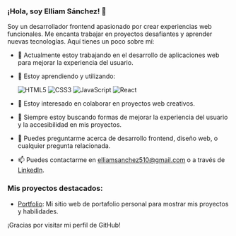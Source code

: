 ### ¡Hola, soy Elliam Sánchez! 👋

Soy un desarrollador frontend apasionado por crear experiencias web  funcionales. Me encanta trabajar en proyectos desafiantes y aprender nuevas tecnologías. Aquí tienes un poco sobre mí:

- 🔭 Actualmente estoy trabajando en el desarrollo de aplicaciones web para mejorar la experiencia del usuario.
- 🌱 Estoy aprendiendo y utilizando:

    ![HTML5](https://img.shields.io/badge/HTML5-E34F26?style=for-the-badge&logo=html5&logoColor=white)
    ![CSS3](https://img.shields.io/badge/CSS3-1572B6?style=for-the-badge&logo=css3&logoColor=white)
    ![JavaScript](https://img.shields.io/badge/JavaScript-F7DF1E?style=for-the-badge&logo=javascript&logoColor=black)
    ![React](https://img.shields.io/badge/React-61DAFB?style=for-the-badge&logo=react&logoColor=black)
    
- 👯 Estoy interesado en colaborar en proyectos web creativos.
- 🤔 Siempre estoy buscando formas de mejorar la experiencia del usuario y la accesibilidad en mis proyectos.
- 💬 Puedes preguntarme acerca de desarrollo frontend, diseño web, o cualquier pregunta relacionada.
- 📫 Puedes contactarme en [elliamsanchez510@gmail.com](mailto:elliamsanchez510@gmail.com) o a través de [LinkedIn](https://www.linkedin.com/in/elliam-sánchez958aaa269/).


### Mis proyectos destacados:

- [Portfolio](elliamsanchez): Mi sitio web de portafolio personal para mostrar mis proyectos y habilidades.

¡Gracias por visitar mi perfil de GitHub!
